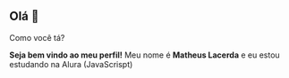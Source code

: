 ## Olá 👋
Como você tá?

**Seja bem vindo ao meu perfil!**
Meu nome é **Matheus Lacerda** e eu estou estudando na Alura (JavaScrispt)

<!--
**MintMt6/MintMt6** is a ✨ _special_ ✨ repository because its `README.md` (this file) appears on your GitHub profile.

Here are some ideas to get you started:

- 🔭 I’m currently working on ...
- 🌱 I’m currently learning ...
- 👯 I’m looking to collaborate on ...
- 🤔 I’m looking for help with ...
- 💬 Ask me about ...
- 📫 How to reach me: ...
- 😄 Pronouns: ...
- ⚡ Fun fact: ...
-->
